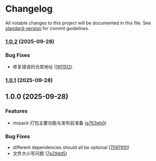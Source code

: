 # Changelog

All notable changes to this project will be documented in this file. See [standard-version](https://github.com/conventional-changelog/standard-version) for commit guidelines.

### [1.0.2](https://github.com/NEXORA-Studios/mrpack.ts/compare/v1.0.1...v1.0.2) (2025-09-28)


### Bug Fixes

* 修复错误的仓库地址 ([16f15f2](https://github.com/NEXORA-Studios/mrpack.ts/commit/16f15f25d82f10efbbc603de24685bc27edda94a))

### [1.0.1](https://github.com/NEXORA-Studios/npm.js/mrpack.ts/compare/v1.0.0...v1.0.1) (2025-09-28)

## 1.0.0 (2025-09-28)


### Features

* mrpack 打包主要功能与发布前准备 ([a763eb0](https://github.com/NEXORA-Studios/npm.js/mrpack.ts/commit/a763eb08ba1773c6c0ecb552d6f5d2f4d83b3ad2))


### Bug Fixes

* different dependencies should all be optional ([70976f0](https://github.com/NEXORA-Studios/npm.js/mrpack.ts/commit/70976f0bc5ad7bb4099f8cd54b9c0a1145e4e847))
* 文件大小写问题 ([7e29dd5](https://github.com/NEXORA-Studios/npm.js/mrpack.ts/commit/7e29dd504a7a33c4b635c4f59b54e3a4e4b5306d))

